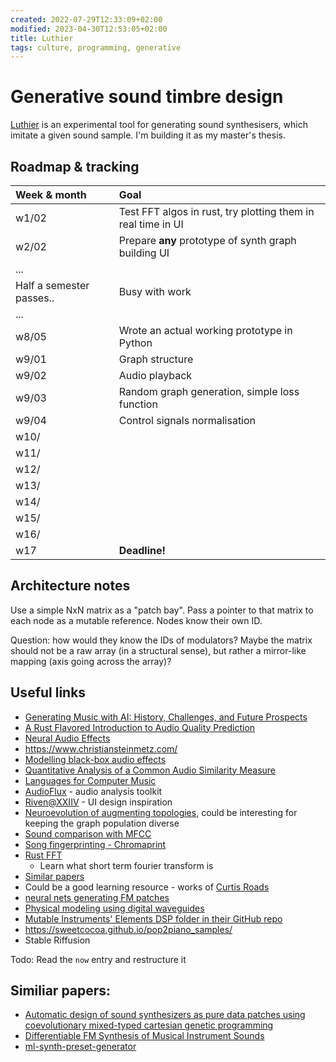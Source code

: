 ```yaml
---
created: 2022-07-29T12:33:09+02:00
modified: 2023-04-30T12:53:05+02:00
title: Luthier
tags: culture, programming, generative
---
```


# Generative sound timbre design

[Luthier](https://github.com/Wint3rmute/luthier) is an experimental tool for
generating sound synthesisers, which imitate a given sound sample. I'm building
it as my master's thesis.

## Roadmap & tracking

| Week & month | Goal |
| :-- | :-- |
| w1/02 | Test FFT algos in rust, try plotting them in real time in UI |
| w2/02 | Prepare **any** prototype of synth graph building UI |
| ... | |
| Half a semester passes.. | Busy with work |
| ... | |
| w8/05 | Wrote an actual working prototype in Python          |
| w9/01 | Graph structure          |
| w9/02 | Audio playback           |
| w9/03 | Random graph generation, simple loss function  |
| w9/04 | Control signals normalisation  |
| w10/ |  |
| w11/ |  |
| w12/ |  |
| w13/ |  |
| w14/ |  |
| w15/ |  |
| w16/ |  |
| w17   | **Deadline!** |

## Architecture notes

Use a simple NxN matrix as a "patch bay". Pass a pointer to that matrix to each
node as a mutable reference. Nodes know their own ID.

Question: how would they know the IDs of modulators? Maybe the matrix should
not be a raw array (in a structural sense), but rather a mirror-like mapping
(axis going across the array)?

## Useful links

- [Generating Music with AI: History, Challenges, and Future Prospects](https://invidious.baczek.me/watch?v=D3XfYUUI0wc)
- [A Rust Flavored Introduction to Audio Quality Prediction](https://invidious.baczek.me/watch?v=ZTY3fqulFQ4)
- [Neural Audio Effects](https://invidious.baczek.me/watch?v=qy6qNvV1RZY)
- https://www.christiansteinmetz.com/
- [Modelling black-box audio effects](https://arxiv.org/pdf/2211.00497.pdf)
- [Quantitative Analysis of a Common Audio Similarity Measure](https://www.ee.columbia.edu/~dpwe/pubs/JensCEJ09-quantmfcc.pdf)
- [Languages for Computer Music](https://www.frontiersin.org/articles/10.3389/fdigh.2018.00026/full)
- [AudioFlux](https://github.com/libAudioFlux/audioFlux) - audio analysis toolkit
- [Riven@XXIIV](https://wiki.xxiivv.com/site/riven.html) - UI design inspiration
- [Neuroevolution of augmenting topologies](https://en.wikipedia.org/wiki/Neuroevolution_of_augmenting_topologies),
  could be interesting for keeping the graph population diverse
- [Sound comparison with MFCC](https://github.com/d4r3topk/comparing-audio-files-python)
- [Song fingerprinting - Chromaprint](https://oxygene.sk/2011/01/how-does-chromaprint-work/)
- [Rust FFT](https://docs.rs/rustfft/latest/rustfft/)
  - Learn what short term fourier transform is
- [Similar papers](https://www.google.com/search?q=genetic%20synth%20patch%20&ie=utf-8&oe=utf-8&client=firefox-b-m)
- Could be a good learning resource - works of [Curtis Roads](https://en.m.wikipedia.org/wiki/Curtis_Roads)
- [neural nets generating FM patches](https://fcaspe.github.io/ddx7/) 
- [Physical modeling using digital waveguides](https://ccrma.stanford.edu/~jos/pmudw/)
- [Mutable Instruments' Elements DSP folder in their GitHub repo](https://github.com/pichenettes/eurorack/tree/master/elements/dsp)
- https://sweetcocoa.github.io/pop2piano_samples/
- Stable Riffusion

Todo: Read the `now` entry and restructure it

## Similiar papers:

- [Automatic design of sound synthesizers as pure data patches using coevolutionary mixed-typed cartesian genetic programming](https://dl.acm.org/doi/10.1145/2576768.2598303)
- [Differentiable FM Synthesis of Musical Instrument Sounds](https://fcaspe.github.io/ddx7/)
- [ml-synth-preset-generator](https://github.com/jakespracher/ml-synth-preset-generator)
